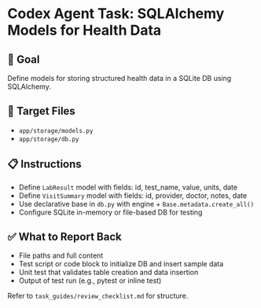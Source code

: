 # Codex Agent Task: SQLAlchemy Models for Health Data

## 🎯 Goal
Define models for storing structured health data in a SQLite DB using SQLAlchemy.

## 📂 Target Files
- `app/storage/models.py`
- `app/storage/db.py`

## 📋 Instructions
- Define `LabResult` model with fields: id, test_name, value, units, date
- Define `VisitSummary` model with fields: id, provider, doctor, notes, date
- Use declarative base in `db.py` with engine + `Base.metadata.create_all()`
- Configure SQLite in-memory or file-based DB for testing

## ✅ What to Report Back
- File paths and full content
- Test script or code block to initialize DB and insert sample data
- Unit test that validates table creation and data insertion
- Output of test run (e.g., pytest or inline test)

Refer to `task_guides/review_checklist.md` for structure.
